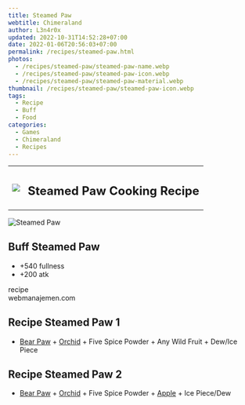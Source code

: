 ```yaml
---
title: Steamed Paw
webtitle: Chimeraland
author: L3n4r0x
updated: 2022-10-31T14:52:28+07:00
date: 2022-01-06T20:56:03+07:00
permalink: /recipes/steamed-paw.html
photos:
  - /recipes/steamed-paw/steamed-paw-name.webp
  - /recipes/steamed-paw/steamed-paw-icon.webp
  - /recipes/steamed-paw/steamed-paw-material.webp
thumbnail: /recipes/steamed-paw/steamed-paw-icon.webp
tags:
  - Recipe
  - Buff
  - Food
categories:
  - Games
  - Chimeraland
  - Recipes
---
```


<section id="bootstrap-wrapper"><link rel="stylesheet" href="https://cdn.statically.io/gh/dimaslanjaka/Web-Manajemen/40ac3225/css/bootstrap-4.5-wrapper.css"/><div class="row mb-2"><div class="col-md-12 mb-2"><table class="table" id="post-info"><tbody><tr><td><img class="d-inline-block me-2" src="/chimeraland/recipes/steamed-paw/steamed-paw-icon.webp" width="auto" height="auto"/></td><td><h1 class="fs-5">Steamed Paw Cooking Recipe</h1></td></tr></tbody></table></div></div><div class="card mb-2"><div class="row g-0"><div class="col-sm-4 position-relative mb-2"><img src="/chimeraland/recipes/steamed-paw/steamed-paw-material.webp" class="card-img fit-cover w-100 h-100" alt="Steamed Paw" data-fancybox="true"/></div><div class="col-sm-8 mb-2"><div class="card-body"><h2 class="card-title fs-5">Buff Steamed Paw</h2><div class="card-text"><ul><li>+540 fullness</li><li>+200 atk</li></ul></div><span class="badge rounded-pill bg-dark">recipe</span></div><div class="card-footer text-end text-muted">webmanajemen.com</div></div></div></div><div class="row mb-2"><div class="col-12 col-lg-6 recipe-item mb-2"><div class="card"><div class="card-body"><h2 class="card-title fs-5">Recipe Steamed Paw 1</h2><div class="card-text"><ul><li><a class="text-decoration-none" href="/chimeraland/materials/bear-paw.html">Bear Paw</a><span> + </span><a class="text-decoration-none" href="/chimeraland/materials/orchid.html">Orchid</a><span> + </span>Five Spice Powder<span> + </span>Any Wild Fruit<span> + </span>Dew/Ice Piece</li></ul></div></div></div></div><div class="col-12 col-lg-6 recipe-item mb-2"><div class="card"><div class="card-body"><h2 class="card-title fs-5">Recipe Steamed Paw 2</h2><div class="card-text"><ul><li><a class="text-decoration-none" href="/chimeraland/materials/bear-paw.html">Bear Paw</a><span> + </span><a class="text-decoration-none" href="/chimeraland/materials/orchid.html">Orchid</a><span> + </span>Five Spice Powder<span> + </span><a class="text-decoration-none" href="/chimeraland/materials/apple.html">Apple</a><span> + </span>Ice Piece/Dew</li></ul></div></div></div></div></div></section>